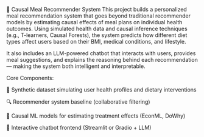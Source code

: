 🧠 Causal Meal Recommender System
This project builds a personalized meal recommendation system that goes beyond traditional recommender models by estimating causal effects of meal plans on individual health outcomes. Using simulated health data and causal inference techniques (e.g., T-learners, Causal Forests), the system predicts how different diet types affect users based on their BMI, medical conditions, and lifestyle.

It also includes an LLM-powered chatbot that interacts with users, provides meal suggestions, and explains the reasoning behind each recommendation — making the system both intelligent and interpretable.

Core Components:

🧪 Synthetic dataset simulating user health profiles and dietary interventions

🔍 Recommender system baseline (collaborative filtering)

🎯 Causal ML models for estimating treatment effects (EconML, DoWhy)

💬 Interactive chatbot frontend (Streamlit or Gradio + LLM)

